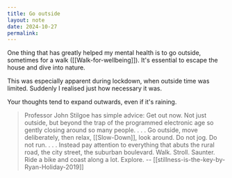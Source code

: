 ```yaml
---
title: Go outside
layout: note
date: 2024-10-27
permalink:
---
```


One thing that has greatly helped my mental health is to go outside, sometimes for a walk ([[Walk-for-wellbeing]]). It's essential to escape the house and dive into nature.

This was especially apparent during lockdown, when outside time was limited. Suddenly I realised just how necessary it was. 

Your thoughts tend to expand outwards, even if it's raining.



>Professor John Stilgoe has simple advice: Get out now. Not just outside, but beyond the trap of the programmed electronic age so gently closing around so many people. . . . Go outside, move deliberately, then relax, [[Slow-Down]], look around. Do not jog. Do not run. . . . Instead pay attention to everything that abuts the rural road, the city street, the suburban boulevard. Walk. Stroll. Saunter. Ride a bike and coast along a lot. Explore.
>-- [[stillness-is-the-key-by-Ryan-Holiday-2019]]